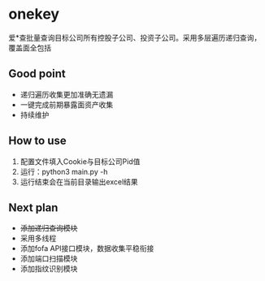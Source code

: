 # onekey
爱*查批量查询目标公司所有控股子公司、投资子公司。采用多层遍历递归查询，覆盖面全包括

## Good point
+ 递归遍历收集更加准确无遗漏
+ 一键完成前期暴露面资产收集
+ 持续维护

## How to use
1. 配置文件填入Cookie与目标公司Pid值
2. 运行：python3 main.py -h
3. 运行结束会在当前目录输出excel结果
  
## Next plan
  + <del>添加递归查询模块</del>
  + 采用多线程
  + 添加fofa API接口模块，数据收集平稳衔接
  + 添加端口扫描模块
  + 添加指纹识别模块